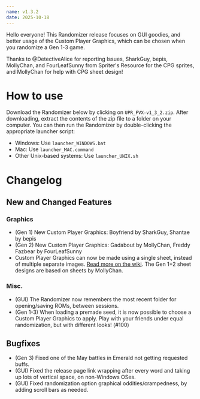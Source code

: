 ```yaml
---
name: v1.3.2
date: 2025-10-18
---
```

Hello everyone! This Randomizer release focuses on GUI goodies, and better usage of the Custom Player Graphics, which can be chosen when you randomize a Gen 1-3 game. 

Thanks to
@DetectiveAlice for reporting Issues,
SharkGuy, bepis, MollyChan, and FourLeafSunny from Spriter's Resource for the CPG sprites, and
MollyChan for help with CPG sheet design!

# How to use

Download the Randomizer below by clicking on `UPR_FVX-v1_3_2.zip`. After downloading, extract the contents of the
zip file to a folder on your computer. You can then run the Randomizer by double-clicking the appropriate launcher script:

- Windows: Use `launcher_WINDOWS.bat`
- Mac: Use `launcher_MAC.command`
- Other Unix-based systems: Use `launcher_UNIX.sh`

# Changelog
## New and Changed Features

### Graphics
- (Gen 1) New Custom Player Graphics: Boyfriend by SharkGuy, Shantae by bepis
- (Gen 2) New Custom Player Graphics: Gadabout by MollyChan, Freddy Fazbear by FourLeafSunny
- Custom Player Graphics can now be made using a single sheet, instead of multiple separate images. [Read more on the wiki](https://upr-fvx.github.io/universal-pokemon-randomizer-fvx/wikipages/cpgs.html). The Gen 1+2 sheet designs are based on sheets by MollyChan. 

### Misc.
- (GUI) The Randomizer now remembers the most recent folder for opening/saving ROMs, between sessions. 
- (Gen 1-3) When loading a premade seed, it is now possible to choose a Custom Player Graphics to apply. Play with your friends under equal randomization, but with different looks! (#100)

## Bugfixes
- (Gen 3) Fixed one of the May battles in Emerald not getting requested buffs.
- (GUI) Fixed the release page link wrapping after every word and taking up lots of vertical space, on non-Windows OSes.
- (GUI) Fixed randomization option graphical oddities/crampedness, by adding scroll bars as needed.